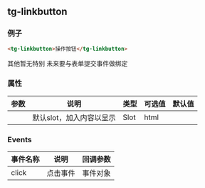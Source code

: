 ## tg-linkbutton

### 例子

```html
<tg-linkbutton>操作按钮</tg-linkbutton>
```

其他暂无特别
未来要与表单提交事件做绑定

### 属性
| 参数 | 说明 | 类型 | 可选值 | 默认值 |
|------|-------|---------|-------|--------|
|  | 默认slot，加入内容以显示 | Slot | html |  |

### Events
| 事件名称 | 说明 | 回调参数 |
|---------- |-------- |---------- |
| click  | 点击事件 | 事件对象  |
